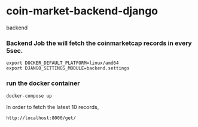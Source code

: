 # coin-market-backend-django
backend

### Backend Job the will fetch the coinmarketcap records in every 5sec.

```
export DOCKER_DEFAULT_PLATFORM=linux/amd64
export DJANGO_SETTINGS_MODULE=backend.settings
```

### run the docker container

```
docker-compose up
```

In order to fetch the latest 10 records,

```
http://localhost:8000/get/
```
